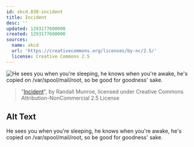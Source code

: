 ```yaml
---
id: xkcd.838-incident
title: Incident
desc: ''
updated: 1293177600000
created: 1293177600000
sources:
  name: xkcd
  url: 'https://creativecommons.org/licenses/by-nc/2.5/'
  license: Creative Commons 2.5
---
```

![He sees you when you're sleeping, he knows when you're awake, he's copied on /var/spool/mail/root, so be good for goodness' sake.](https://imgs.xkcd.com/comics/incident.png)
> "[Incident](https://xkcd.com/838/)", by Randall Munroe, licensed under Creative Commons Attribution-NonCommercial 2.5 License

## Alt Text
He sees you when you're sleeping, he knows when you're awake, he's copied on /var/spool/mail/root, so be good for goodness' sake.
